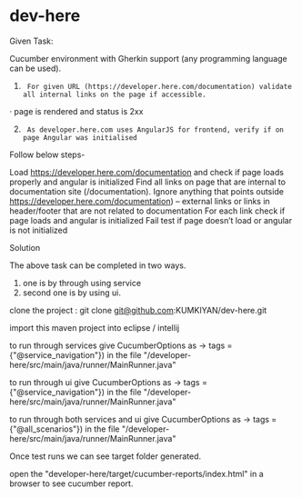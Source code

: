 # dev-here

Given Task:

Cucumber environment with Gherkin support (any programming language can be used).

1.      For given URL (https://developer.here.com/documentation) validate all internal links on the page if accessible.

·        page is rendered and status is 2xx

2.      As developer.here.com uses AngularJS for frontend, verify if on page Angular was initialised



Follow below steps-

Load https://developer.here.com/documentation and check if page loads properly and angular is initialized
Find all links on page that are internal to documentation site (/documentation). Ignore anything that points outside https://developer.here.com/documentation) – external links or links in header/footer that are not related to documentation
For each link check if page loads and angular is initialized
Fail test if page doesn’t load or angular is not initialized


Solution

The above task can be completed in two ways.

1.  one is by through using service
2.  second one is by using ui.

clone the project : git clone git@github.com:KUMKIYAN/dev-here.git

import this maven project into eclipse / intellij

to run through services give CucumberOptions as ->  tags = {"@service_navigation"}) in the file "/developer-here/src/main/java/runner/MainRunner.java"

to run through ui give CucumberOptions as ->  tags = {"@service_navigation"}) in the file "/developer-here/src/main/java/runner/MainRunner.java"

to run through both services and ui give CucumberOptions as  -> tags = {"@all_scenarios"}) in the file "/developer-here/src/main/java/runner/MainRunner.java"

Once test runs we can see target folder generated.

open the "developer-here/target/cucumber-reports/index.html" in a browser to see cucumber report.
